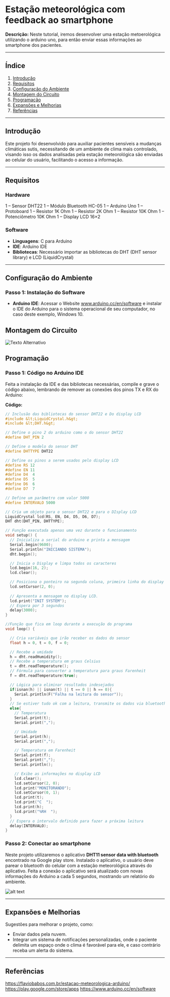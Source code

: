 # Estação meteorológica com feedback ao smartphone

**Descrição:** Neste tutorial, iremos desenvolver uma estação metoerológica utilizando o arduino uno, para então enviar essas informações ao smartphone dos pacientes. 

---

## Índice

1. [Introdução](#introdução)
2. [Requisitos](#requisitos)
3. [Configuração do Ambiente](#configuração-do-ambiente)
4. [Montagem do Circuito](#montagem-do-circuito)
5. [Programação](#programação)
6. [Expansões e Melhorias](#expansões-e-melhorias)
7. [Referências](#referências)

---

## Introdução

Este projeto foi desenvolvido para auxiliar pacientes sensíveis a mudanças climáticas sutis, necessitando de um ambiente de clima mais controlado, visando isso os dados analisadas pela estação meteorológica são enviadas ao celular do usuário, facilitando o acesso a informação. 

---

## Requisitos

### Hardware

1 – Sensor DHT22
1 – Módulo Bluetooth HC-05
1 – Arduino Uno
1 – Protoboard
1 – Resistor 1K Ohm
1 – Resistor 2K Ohm
1 – Resistor 10K Ohm
1 – Potenciômetro 10K Ohm
1 – Display LCD 16×2

### Software

- **Linguagens**: C para Arduino 
- **IDE**: Arduino IDE
- **Bibliotecas**: Necessário importar as bibliotecas do DHT (DHT sensor library) e LCD (LiquidCrystal)

---

## Configuração do Ambiente

### Passo 1: Instalação do Software

- **Arduino IDE**: Acessar o Website www.arduino.cc/en/software e instalar o IDE do Arduino para o sistema operacional de seu computador, no caso deste exemplo, Windows 10.

## Montagem do Circuito
 
![Texto Alternativo](![circuito-completo-2-1](https://github.com/user-attachments/assets/63e6bec3-1a06-44fa-b5ac-d8c444b8681c))


## Programação

### Passo 1: Código no Arduino IDE

Feita a instalação da IDE e das bibliotecas necessárias, compile e grave o código abaixo, lembrando de remover as conexões dos pinos TX e RX do Arduino:

**Código:**

```cpp
// Inclusão das bibliotecas do sensor DHT22 e Do display LCD
#include &lt;LiquidCrystal.h&gt;
#include &lt;DHT.h&gt;

// Define o pino 2 do arduino como o do sensor DHT22
#define DHT_PIN 2

// Define o modelo do sensor DHT
#define DHTTYPE DHT22

// Define os pinos a serem usados pelo display LCD
#define RS 12
#define EN 11
#define D4  4
#define D5  5
#define D6  6
#define D7  7

// Define um parâmetro com valor 5000
#define INTERVALO 5000

// Cria um objeto para o sensor DHT22 e para o DIsplay LCD
LiquidCrystal lcd(RS, EN, D4, D5, D6, D7);
DHT dht(DHT_PIN, DHTTYPE);

// Função executada apenas uma vez durante o funcionamento
void setup() {
  // Inicializa a serial do arduino e printa a mensagem
  Serial.begin(9600);
  Serial.println("INICIANDO SISTEMA");
  dht.begin();

  // Inicia o Display e limpa todos os caracteres
  lcd.begin(16, 2);
  lcd.clear();

  // Posiciona o ponteiro na segunda coluna, primeira linha do display
  lcd.setCursor(2, 0); 
  
  // Apresenta a mensagem no display LCD.
  lcd.print("INIT SYSTEM"); 
  // Espera por 3 segundos 
  delay(3000);
}

//Função que fica em loop durante a execução do programa
void loop() {

  // Cria variáveis que irão receber os dados do sensor
  float h = 0, t = 0, f = 0;

  // Recebe a umidade
  h = dht.readHumidity();
  // Recebe a temperatura em graus Celsius
  t = dht.readTemperature();
  // Fórmula para converter a temperatura para graus Farenheit
  f = dht.readTemperature(true);

  // Lógica para eliminar resultados indesejados
  if(isnan(h) || isnan(t) || t == 0 || h == 0){
    Serial.println(F("Falha na leitura do sensor"));
  }
  // Se estiver tudo ok com a leitura, transmite os dados via bluetooth
  else{
    // Temperatura
    Serial.print(t);
    Serial.print(",");

    // Umidade
    Serial.print(h);
    Serial.print(",");

    // Temperatura em Farenheit
    Serial.print(f);
    Serial.print(",");
    Serial.println();

    // Exibe as informações no display LCD
    lcd.clear();
    lcd.setCursor(2, 0); 
    lcd.print("MONITORANDO");  
    lcd.setCursor(0, 1); 
    lcd.print(t);
    lcd.print("C  ");
    lcd.print(h);
    lcd.print("%RH  ");
  }
  // Espera o intervalo definido para fazer a próxima leitura
  delay(INTERVALO);  
}
```

### Passo 2: Conectar ao smartphone

Neste projeto utilizaremos o aplicativo **DHT11 sensor data with bluetooth** encontrado na Google play store. Instalado o aplicativo, o usuário deve parear o bluetooth do celular com a estação meteorológica através do aplicativo. Feita a conexão o aplicativo será atualizado com novas informações do Arduino a cada 5 segundos, mostrando um relatório do ambiente.

![alt text](![graficos-app-2-1](https://github.com/user-attachments/assets/2bb14341-ca47-4762-aa3b-0fc0aac6a06a))

---

## Expansões e Melhorias

Sugestões para melhorar o projeto, como:

- Enviar dados pela nuvem.
- Integrar um sistema de notificações personalizadas, onde o paciente delimita um espaço onde o clima é favorável para ele, e caso contrário receba um alerta do sistema.

---

## Referências

https://flaviobabos.com.br/estacao-meteorologica-arduino/
https://play.google.com/store/apps
https://www.arduino.cc/en/software
